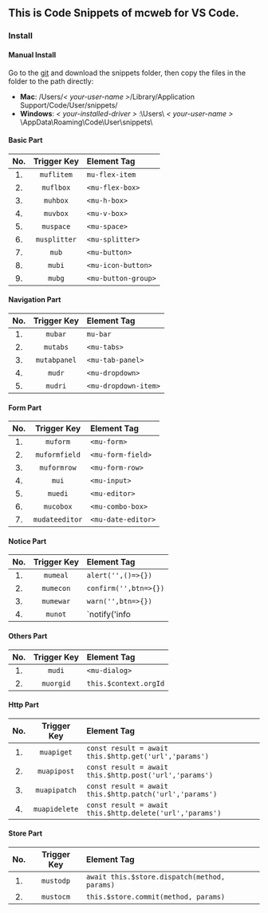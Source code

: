 ## This is Code Snippets of mcweb for VS Code.

### Install

#### Manual Install
Go to the [git](https://github.com/snowffer/Element-UI-Snippets-VSCode) and download the snippets folder, then copy the files in the folder to the path directly:

+ **Mac**: /Users/*< your-user-name >*/Library/Application Support/Code/User/snippets/
+ **Windows**: *< your-installed-driver >* :\Users\ *< your-user-name >* \AppData\Roaming\Code\User\snippets\




#### Basic Part
|No.|Trigger&nbsp;Key|Element Tag|
|:------:|:--------------:|:--------|
|1. | `muflitem` | `mu-flex-item` |
|2. | `muflbox` | `<mu-flex-box>` |
|3. | `muhbox` | `<mu-h-box>` |
|4. | `muvbox` | `<mu-v-box>` |
|5. | `muspace` | `<mu-space>` |
|6. | `musplitter` | `<mu-splitter>` |
|7. | `mub` | `<mu-button>` |
|8. | `mubi` | `<mu-icon-button>` |
|9. | `mubg` | `<mu-button-group>` |


#### Navigation Part
|No.|Trigger&nbsp;Key|Element Tag|
|:------:|:--------------:|:--------|
|1. | `mubar` | `mu-bar` |
|2. | `mutabs` | `<mu-tabs>` |
|3. | `mutabpanel` | `<mu-tab-panel>` |
|4. | `mudr` | `<mu-dropdown>` |
|5. | `mudri` | `<mu-dropdown-item>` |



#### Form Part

|No. |  Trigger&nbsp;Key | Element Tag|
|:------:|:--------------:|:--------|
|1. | `muform` | `<mu-form>` |
|2. | `muformfield` | `<mu-form-field>` |
|3. | `muformrow` | `<mu-form-row>` |
|4. | `mui` | `<mu-input>` |
|5. | `muedi` | `<mu-editor>` |
|6. | `mucobox` | `<mu-combo-box>` |
|7. | `mudateeditor` | `<mu-date-editor>` |


#### Notice Part

|No. |  Trigger Key | Element Tag|
|:------:|:--------------:|:--------|
|1. | `mumeal` | `alert('',()=>{})` |
|2. | `mumecon` | 	`confirm('',btn=>{})` |
|3. | `mumewar` | 	`warn('',btn=>{})` |
|4. | `munot` | 	`notify('info|success|warning|error','message')` |


#### Others Part
|No. |  Trigger Key | Element Tag|
|:------:|:--------------:|:--------|
|1. | `mudi` | `<mu-dialog>` |
|2. | `muorgid` | `this.$context.orgId` |

#### Http Part

|No. |  Trigger Key | Element Tag|
|:------:|:--------------:|:--------|
|1. | `muapiget` | `const result = await this.$http.get('url','params')` |
|2. | `muapipost` | 	`const result = await this.$http.post('url','params')` |
|3. | `muapipatch` | 	`const result = await this.$http.patch('url','params')` |
|4. | `muapidelete` | 	`const result = await this.$http.delete('url','params')` |

#### Store Part
|No. |  Trigger Key | Element Tag|
|:------:|:--------------:|:--------|
|1. | `mustodp` | `await this.$store.dispatch(method, params)` |
|2. | `mustocm` | `this.$store.commit(method, params)` |



